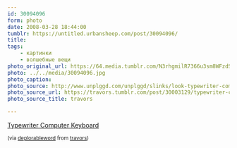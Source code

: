```yaml
---
id: 30094096
form: photo
date: 2008-03-28 18:44:00
tumblr: https://untitled.urbansheep.com/post/30094096/
title:
tags:
    - картинки
    - волшебные вещи
photo_original_url: https://64.media.tumblr.com/N3rhgmilR7366u3sm8WFzdS6_540.jpg
photo: ../../media/30094096.jpg
photo_caption:
photo_source: http://www.unplggd.com/unplggd/slinks/look-typewriter-computer-keyboard-046478
photo_source_url: https://travors.tumblr.com/post/30003129/typewriter-computer-keyboard
photo_source_title: travors

---
```


<p><a href="http://www.unplggd.com/unplggd/slinks/look-typewriter-computer-keyboard-046478">Typewriter Computer Keyboard</a></p>

<p><small>(via <a href="http://thedeplorableword.net/post/30011006">deplorableword</a> from <a href="http://travors.com/post/30003129">travors</a>)</small></p>
